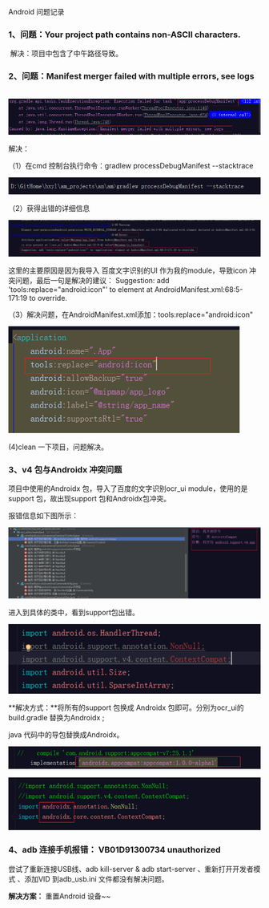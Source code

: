 Android 问题记录

### 1、问题：Your project path contains non-ASCII characters.

​	 解决：项目中包含了中午路径导致。



### 2、问题：Manifest merger failed with multiple errors, see logs

​	![1552359278035](https://github.com/BrianCZY/MyBlogs/blob/gh-pages/image/1552359278035.png?raw=true)



解决：

（1）在cmd 控制台执行命令：gradlew processDebugManifest --stacktrace

![1552359787641](https://github.com/BrianCZY/MyBlogs/blob/gh-pages/image/1552359787641.png?raw=true)

（2）获得出错的详细信息

![1552360216777](https://github.com/BrianCZY/MyBlogs/blob/gh-pages/image/1552360216777.png?raw=true)

这里的主要原因是因为我导入 百度文字识别的UI 作为我的module，导致icon 冲突问题，最后一句是解决的建议： Suggestion: add 'tools:replace="android:icon"' to <application> element at AndroidManifest.xml:68:5-171:19 to override.

（3）解决问题，在AndroidManifest.xml添加：tools:replace="android:icon"

![1552360897482](https://github.com/BrianCZY/MyBlogs/blob/gh-pages/image/1552360897482.png?raw=true)

(4)clean 一下项目，问题解决。



### 3、v4 包与Androidx 冲突问题

项目中使用的Androidx 包，导入了百度的文字识别ocr_ui  module，使用的是support 包，故出现support 包和Androidx包冲突。

报错信息如下图所示：

![1552361835656](https://github.com/BrianCZY/MyBlogs/blob/gh-pages/image/1552361835656.png?raw=true)

进入到具体的类中，看到support包出错。

![1552361999577](https://github.com/BrianCZY/MyBlogs/blob/gh-pages/image/1552361999577.png?raw=true)

**解决方式：**将所有的support 包换成 Androidx 包即可。分别为ocr_ui的build.gradle 替换为Androidx ;

java 代码中的导包替换成Androidx。



![1552370169125](https://github.com/BrianCZY/MyBlogs/blob/gh-pages/image/1552370169125.png?raw=true)





![1552362080947](https://github.com/BrianCZY/MyBlogs/blob/gh-pages/image/1552362080947.png?raw=true)





### 4、adb 连接手机报错： VB01D91300734   unauthorized



尝试了重新连接USB线、adb kill-server  & adb start-server 、重新打开开发者模式 、添加VID 到adb_usb.ini 文件都没有解决问题。

**解决方案：** 重置Android 设备~~













